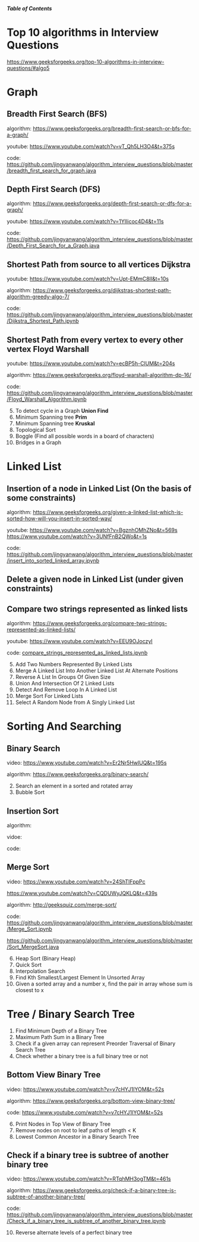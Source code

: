 ##### Table of Contents  

<a name="headers"/>


# Top 10 algorithms in Interview Questions

https://www.geeksforgeeks.org/top-10-algorithms-in-interview-questions/#algo5

# Graph

## Breadth First Search (BFS)

algorithm: https://www.geeksforgeeks.org/breadth-first-search-or-bfs-for-a-graph/

youtube: https://www.youtube.com/watch?v=vT_Qh5LH3O4&t=375s

code: https://github.com/jingyanwang/algorithm_interview_questions/blob/master/breadth_first_search_for_graph.java

## Depth First Search (DFS)

algorithm: https://www.geeksforgeeks.org/depth-first-search-or-dfs-for-a-graph/

youtube: https://www.youtube.com/watch?v=1YIIicoc4D4&t=11s

code: https://github.com/jingyanwang/algorithm_interview_questions/blob/master/Depth_First_Search_for_a_Graph.java


## Shortest Path from source to all vertices **Dijkstra**

youtube: https://www.youtube.com/watch?v=Upt-EMmC8lI&t=10s

algorithm: https://www.geeksforgeeks.org/dijkstras-shortest-path-algorithm-greedy-algo-7/

code: https://github.com/jingyanwang/algorithm_interview_questions/blob/master/Dijkstra_Shortest_Path.ipynb


## Shortest Path from every vertex to every other vertex **Floyd Warshall**

youtube: https://www.youtube.com/watch?v=ecBP5h-ClUM&t=204s

algorithm: https://www.geeksforgeeks.org/floyd-warshall-algorithm-dp-16/

code: https://github.com/jingyanwang/algorithm_interview_questions/blob/master/Floyd_Warshall_Algorithm.ipynb


5. To detect cycle in a Graph **Union Find**
6. Minimum Spanning tree **Prim**
7. Minimum Spanning tree **Kruskal**
8. Topological Sort
9. Boggle (Find all possible words in a board of characters)
10. Bridges in a Graph


# Linked List

## Insertion of a node in Linked List (On the basis of some constraints)

algorithm: https://www.geeksforgeeks.org/given-a-linked-list-which-is-sorted-how-will-you-insert-in-sorted-way/

youtube: https://www.youtube.com/watch?v=BgznhOMhZNo&t=569s
https://www.youtube.com/watch?v=3UNfFnB2QWo&t=1s

code: https://github.com/jingyanwang/algorithm_interview_questions/blob/master/insert_into_sorted_linked_array.ipynb


## Delete a given node in Linked List (under given constraints)


## Compare two strings represented as linked lists

algorithm: https://www.geeksforgeeks.org/compare-two-strings-represented-as-linked-lists/

youtube: https://www.youtube.com/watch?v=EEU9OJoczyI 

code: [compare_strings_represented_as_linked_lists.ipynb](https://github.com/jingyanwang/algorithm_interview_questions/blob/master/compare_strings_represented_as_linked_lists.ipynb)

5. Add Two Numbers Represented By Linked Lists
6. Merge A Linked List Into Another Linked List At Alternate Positions
7. Reverse A List In Groups Of Given Size
8. Union And Intersection Of 2 Linked Lists
9. Detect And Remove Loop In A Linked List
10. Merge Sort For Linked Lists
11. Select A Random Node from A Singly Linked List


# Sorting And Searching

## Binary Search

video: https://www.youtube.com/watch?v=Er2Nr5HwlUQ&t=195s

algorithm: https://www.geeksforgeeks.org/binary-search/

2. Search an element in a sorted and rotated array
3. Bubble Sort


## Insertion Sort

algorithm:

vidoe:

code:


## Merge Sort

video: https://www.youtube.com/watch?v=24ShTIFppPc

https://www.youtube.com/watch?v=CQDUWyJQKLQ&t=439s

algorithm: http://geeksquiz.com/merge-sort/

code: https://github.com/jingyanwang/algorithm_interview_questions/blob/master/Merge_Sort.ipynb 

https://github.com/jingyanwang/algorithm_interview_questions/blob/master/Sort_MergeSort.java

6. Heap Sort (Binary Heap)
7. Quick Sort
8. Interpolation Search
9. Find Kth Smallest/Largest Element In Unsorted Array
10. Given a sorted array and a number x, find the pair in array whose sum is closest to x


# Tree / Binary Search Tree

1. Find Minimum Depth of a Binary Tree
2. Maximum Path Sum in a Binary Tree
3. Check if a given array can represent Preorder Traversal of Binary Search Tree
4. Check whether a binary tree is a full binary tree or not


## Bottom View Binary Tree

video: https://www.youtube.com/watch?v=v7cHYJ1IYOM&t=52s

algorithm: https://www.geeksforgeeks.org/bottom-view-binary-tree/ 

code: https://www.youtube.com/watch?v=v7cHYJ1IYOM&t=52s


6. Print Nodes in Top View of Binary Tree
7. Remove nodes on root to leaf paths of length < K
8. Lowest Common Ancestor in a Binary Search Tree


## Check if a binary tree is subtree of another binary tree

video: https://www.youtube.com/watch?v=RTqhMH3ogTM&t=461s

algorithm: https://www.geeksforgeeks.org/check-if-a-binary-tree-is-subtree-of-another-binary-tree/

code: https://github.com/jingyanwang/algorithm_interview_questions/blob/master/Check_if_a_binary_tree_is_subtree_of_another_binary_tree.ipynb



10. Reverse alternate levels of a perfect binary tree
